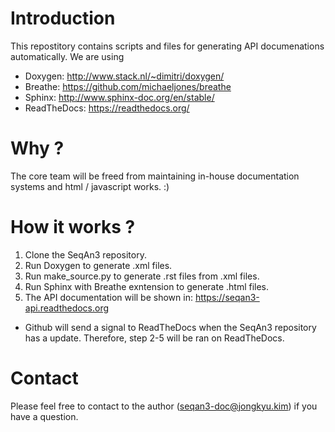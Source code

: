 # Introduction
This repostitory contains scripts and files for generating API documenations automatically.
We are using

* Doxygen: http://www.stack.nl/~dimitri/doxygen/
* Breathe: https://github.com/michaeljones/breathe
* Sphinx: http://www.sphinx-doc.org/en/stable/
* ReadTheDocs: https://readthedocs.org/

# Why ?
The core team will be freed from maintaining in-house documentation systems and html / javascript works. :)

# How it works ?
1. Clone the SeqAn3 repository.
2. Run Doxygen to generate .xml files.
3. Run make_source.py to generate .rst files from .xml files.
4. Run Sphinx with Breathe exntension to generate .html files.
5. The API documentation will be shown in: https://seqan3-api.readthedocs.org

* Github will send a signal to ReadTheDocs when the SeqAn3 repository has a update. Therefore, step 2-5 will be ran on ReadTheDocs.

# Contact
Please feel free to contact to the author (seqan3-doc@jongkyu.kim) if you have a question.
